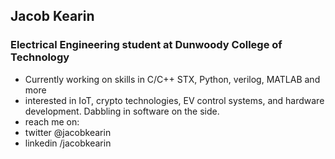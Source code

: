 ## Jacob Kearin
### Electrical Engineering student at Dunwoody College of Technology
- Currently working on skills in C/C++ STX, Python, verilog, MATLAB and more
- interested in IoT, crypto technologies, EV control systems, and hardware development. Dabbling in software on the side.
- reach me on:
- twitter @jacobkearin
- linkedin /jacobkearin

<!---
jacobkearin/jacobkearin is a ✨ special ✨ repository because its `README.md` (this file) appears on your GitHub profile.
You can click the Preview link to take a look at your changes.
--->
